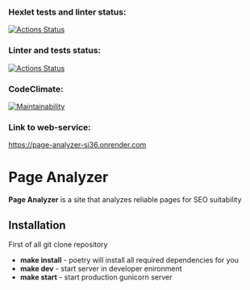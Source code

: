 ### Hexlet tests and linter status:
[![Actions Status](https://github.com/Fiklik/python-project-83/actions/workflows/hexlet-check.yml/badge.svg)](https://github.com/Fiklik/python-project-83/actions)

### Linter and tests status:
[![Actions Status](https://github.com/Fiklik/python-project-83/actions/workflows/lint-test-check.yml/badge.svg)](https://github.com/Fiklik/python-project-83/actions)

### CodeClimate:
[![Maintainability](https://api.codeclimate.com/v1/badges/7e15d866320d668c92a6/maintainability)](https://codeclimate.com/github/Fiklik/python-project-83/maintainability)

### Link to web-service: 
https://page-analyzer-si36.onrender.com

# Page Analyzer
**Page Analyzer** is a site that analyzes reliable pages for SEO suitability

## Installation
First of all git clone repository
- **make install** - poetry will install all required dependencies for you
- **make dev** - start server in developer enironment
- **make start** - start production gunicorn server
